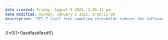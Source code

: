```yaml
---
date created: Friday, August 9 2024, 2:05:11 pm
date modified: Sunday, January 5 2025, 6:00:51 pm
description: "TFS_Z (tail free sampling threshold) reduces the influence of low-probability tokens. Values below 1 activate this feature, with lower values being more aggressive at eliminating unlikely choices. Default is 1 (disabled). Not used with Mirostat modes."
---
```

/(=0/(+0asdfasdfasdf))